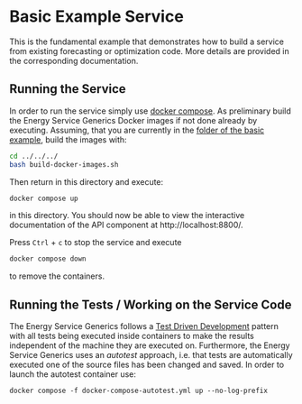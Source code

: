 # Basic Example Service

This is the fundamental example that demonstrates how to build a service from existing forecasting or optimization code. More details are provided in the corresponding documentation.

## Running the Service 

In order to run the service simply use [docker compose](https://docs.docker.com/compose/gettingstarted/). As preliminary build the Energy Service Generics Docker images if not done already by executing. Assuming, that you are currently in the [folder of the basic example](https://github.com/fzi-forschungszentrum-informatik/energy-service-generics/tree/main/docs/examples/basic_example/), build the images with:

```bash
cd ../../../
bash build-docker-images.sh
```

Then return in this directory and execute:

```bash
docker compose up
```

in this directory. You should now be able to view the interactive documentation of the API component at http://localhost:8800/.

Press `Ctrl` + `c` to stop the service and execute

```bash
docker compose down
```

to remove the containers.

## Running the Tests / Working on the Service Code

The Energy Service Generics follows a [Test Driven Development](https://en.wikipedia.org/wiki/Test-driven_development) pattern with all tests being executed inside containers to make the results independent of the machine they are executed on. Furthermore, the Energy Service Generics uses an *autotest* approach, i.e. that tests are automatically executed one of the source files has been changed and saved. In order to launch the autotest container use:

```
docker compose -f docker-compose-autotest.yml up --no-log-prefix
```



